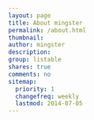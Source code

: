 ```yaml
---
layout: page
title: About mingster
permalink: /about.html
thumbnail:
author: mingster
description:
group: listable
shares: true
comments: no
sitemap:
  priority: 1
  changefreq: weekly
  lastmod: 2014-07-05
---
```

